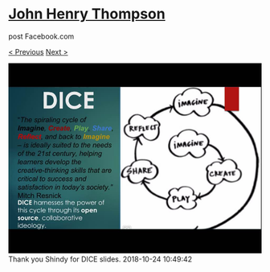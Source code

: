# [John Henry Thompson](../README.md)
post Facebook.com

[< Previous](2018-10-24-1.md) [Next >](2018-10-22-1.md)

[![](../media/2018-10-24/Timeline-Photos-Thank-you-Shindy-for-DICE-slides-1.jpg)](../README.md)
Thank you Shindy for DICE slides.
2018-10-24 10:49:42